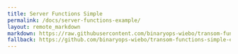 ```yaml
---
title: Server Functions Simple
permalink: /docs/server-functions-example/
layout: remote_markdown
markdown: https://raw.githubusercontent.com/binaryops-wiebo/transom-functions-simple-example/master/README.md
fallback: https://github.com/binaryops-wiebo/transom-functions-simple-example/blob/master/README.md
---
```

